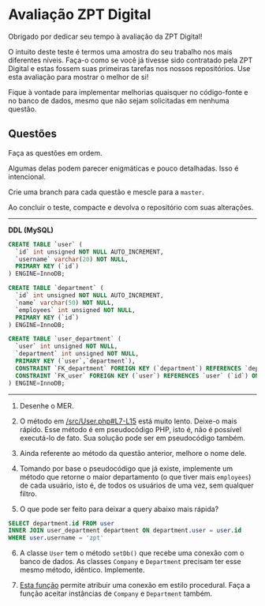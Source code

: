 # Avaliação ZPT Digital

Obrigado por dedicar seu tempo à avaliação da ZPT Digital!

O intuito deste teste é termos uma amostra do seu trabalho nos mais diferentes níveis. Faça-o como se você já tivesse sido contratado pela ZPT Digital e estas fossem suas primeiras tarefas nos nossos repositórios. Use esta avaliação para mostrar o melhor de si!

Fique à vontade para implementar melhorias quaisquer no código-fonte e no banco de dados, mesmo que não sejam solicitadas em nenhuma questão.

## Questões
Faça as questões em ordem.

Algumas delas podem parecer enigmáticas e pouco detalhadas. Isso é intencional.

Crie uma branch para cada questão e mescle para a `master`.

Ao concluir o teste, compacte e devolva o repositório com suas alterações.

---------------------
**DDL (MySQL)**
```sql
CREATE TABLE `user` (
  `id` int unsigned NOT NULL AUTO_INCREMENT,
  `username` varchar(20) NOT NULL,
  PRIMARY KEY (`id`)
) ENGINE=InnoDB;

CREATE TABLE `department` (
  `id` int unsigned NOT NULL AUTO_INCREMENT,
  `name` varchar(50) NOT NULL,
  `employees` int unsigned NOT NULL,
  PRIMARY KEY (`id`)
) ENGINE=InnoDB;

CREATE TABLE `user_department` (
  `user` int unsigned NOT NULL,
  `department` int unsigned NOT NULL,
  PRIMARY KEY (`user`,`department`),
  CONSTRAINT `FK_department` FOREIGN KEY (`department`) REFERENCES `department` (`id`) ON DELETE RESTRICT ON UPDATE RESTRICT,
  CONSTRAINT `FK_user` FOREIGN KEY (`user`) REFERENCES `user` (`id`) ON DELETE RESTRICT ON UPDATE RESTRICT
) ENGINE=InnoDB;
```
---------------------

1) Desenhe o MER.

2) O método em [/src/User.php#L7-L15](./src/User.php#L4-L11) está muito lento. Deixe-o mais rápido. Esse método é em pseudocódigo PHP, isto é, não é possível executá-lo de fato. Sua solução pode ser em pseudocódigo também.

3) Ainda referente ao método da questão anterior, melhore o nome dele.

4) Tomando por base o pseudocódigo que já existe, implemente um método que retorne o maior departamento (o que tiver mais `employees`) de cada usuário, isto é, de todos os usuários de uma vez, sem qualquer filtro.

5) O que pode ser feito para deixar a query abaixo mais rápida?

```sql
SELECT department.id FROM user
INNER JOIN user_department department ON department.user = user.id
WHERE user.username = 'zpt'
```

6) A classe `User` tem o método `setDb()` que recebe uma conexão com o banco de dados. As classes `Company` e `Department` precisam ter esse mesmo método, idêntico. Implemente.

7) [Esta função](./src/Utils.php#L4) permite atribuir uma conexão em estilo procedural. Faça a função aceitar instâncias de `Company` e `Department` também.